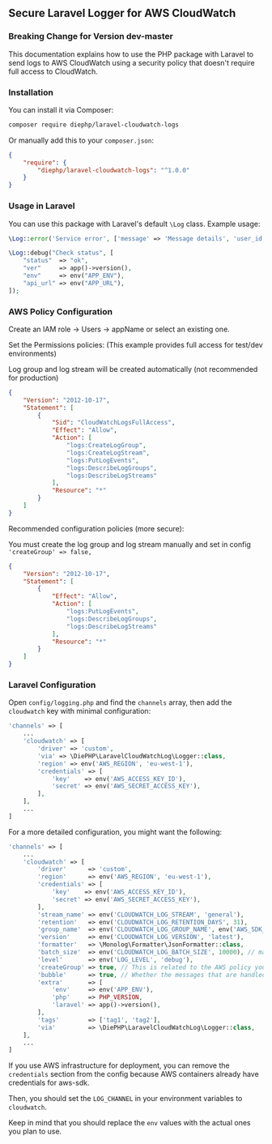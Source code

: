 
## Secure Laravel Logger for AWS CloudWatch

### Breaking Change for Version dev-master

This documentation explains how to use the PHP package with Laravel to send logs to AWS CloudWatch using a security policy that doesn't require full access to CloudWatch.

### Installation

You can install it via Composer:
```bash
composer require diephp/laravel-cloudwatch-logs
```

Or manually add this to your `composer.json`:
```json
{
    "require": {
        "diephp/laravel-cloudwatch-logs": "^1.0.0"
    }
}
```

### Usage in Laravel

You can use this package with Laravel's default `\Log` class. Example usage:

```php
\Log::error('Service error', ['message' => 'Message details', 'user_id' => \Auth()?->user_id]);
```

```php
\Log::debug("Check status", [
    "status"  => "ok",
    "ver"     => app()->version(),
    "env"     => env("APP_ENV"),
    "api_url" => env("APP_URL"),
]);
```

### AWS Policy Configuration

Create an IAM role -> Users -> appName or select an existing one.

Set the Permissions policies: (This example provides full access for test/dev environments)

Log group and log stream will be created automatically (not recommended for production)
```json
{
    "Version": "2012-10-17",
    "Statement": [
        {
            "Sid": "CloudWatchLogsFullAccess",
            "Effect": "Allow",
            "Action": [
                "logs:CreateLogGroup",
                "logs:CreateLogStream",
                "logs:PutLogEvents",
                "logs:DescribeLogGroups",
                "logs:DescribeLogStreams"
            ],
            "Resource": "*"
        }
    ]
}
```

Recommended configuration policies (more secure):

You must create the log group and log stream manually and set in config `'createGroup' => false,`
```json
{
    "Version": "2012-10-17",
    "Statement": [
        {
            "Effect": "Allow",
            "Action": [
                "logs:PutLogEvents",
                "logs:DescribeLogGroups",
                "logs:DescribeLogStreams"
            ],
            "Resource": "*"
        }
    ]
}
```

### Laravel Configuration

Open `config/logging.php` and find the `channels` array, then add the `cloudwatch` key with minimal configuration:

```php
'channels' => [
    ...
    'cloudwatch' => [
        'driver' => 'custom',
        'via' => \DiePHP\LaravelCloudWatchLog\Logger::class,
        'region' => env('AWS_REGION', 'eu-west-1'),
        'credentials' => [
            'key'    => env('AWS_ACCESS_KEY_ID'),
            'secret' => env('AWS_SECRET_ACCESS_KEY'),
        ],
    ],
    ...    
]
```

For a more detailed configuration, you might want the following:

```php
'channels' => [
    ...
    'cloudwatch' => [
        'driver'      => 'custom',
        'region'      => env('AWS_REGION', 'eu-west-1'),
        'credentials' => [
            'key'    => env('AWS_ACCESS_KEY_ID'),
            'secret' => env('AWS_SECRET_ACCESS_KEY'),
        ],
        'stream_name' => env('CLOUDWATCH_LOG_STREAM', 'general'),
        'retention'   => env('CLOUDWATCH_LOG_RETENTION_DAYS', 31),
        'group_name'  => env('CLOUDWATCH_LOG_GROUP_NAME', env('AWS_SDK_LOG_GROUP_PREFIX', '')."general"),
        'version'     => env('CLOUDWATCH_LOG_VERSION', 'latest'),
        'formatter'   => \Monolog\Formatter\JsonFormatter::class,
        'batch_size'  => env('CLOUDWATCH_LOG_BATCH_SIZE', 10000), // max buffer size to send in one batch
        'level'       => env('LOG_LEVEL', 'debug'),
        'createGroup' => true, // This is related to the AWS policy you choose.
        'bubble'      => true, // Whether the messages that are handled can bubble up the stack or not
        'extra'       => [
            'env'     => env('APP_ENV'),
            'php'     => PHP_VERSION,
            'laravel' => app()->version(),
        ],
        'tags'        => ['tag1', 'tag2'],
        'via'         => \DiePHP\LaravelCloudWatchLog\Logger::class,
    ],
    ...    
]
```

If you use AWS infrastructure for deployment, you can remove the `credentials` section from the config because AWS containers already have credentials for aws-sdk.

Then, you should set the `LOG_CHANNEL` in your environment variables to `cloudwatch`.

Keep in mind that you should replace the `env` values with the actual ones you plan to use.
